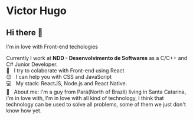 # Victor Hugo

## Hi there 👋

I'm in love with Front-end techologies

Currently I work at **NDD - Desenvolvimento de Softwares** as a C/C++ and C# Junior Developer.
 <br/> :purple_heart: &nbsp; I try to colaborate with Front-end using React
 <br/> :blush: &nbsp; I can help you with CSS and JavaScript
 <br/> :computer: &nbsp; My stack: ReactJS, Node.js and React Native.
 <br/> 💬  &nbsp; About me: I'm a guy from Pará(North of Brazil) living in Santa Catarina, i'm in love with, I'm in love with all kind of technology, I think that technology can be used to solve all problems, some of them we just don't know how yet.

